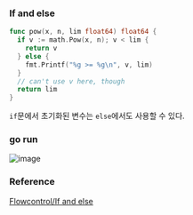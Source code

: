 ### If and else
```go
func pow(x, n, lim float64) float64 {
  if v := math.Pow(x, n); v < lim {
    return v
  } else {
    fmt.Printf("%g >= %g\n", v, lim)
  }
  // can't use v here, though
  return lim
}
```
`if`문에서 초기화된 변수는 `else`에서도 사용할 수 있다.<br>

### go run
![image](https://github.com/user-attachments/assets/e0fbdd7d-5be0-43ba-a96d-cb2981decb9a)


### Reference
[Flowcontrol/If and else](https://go.dev/tour/flowcontrol/7)<br>
